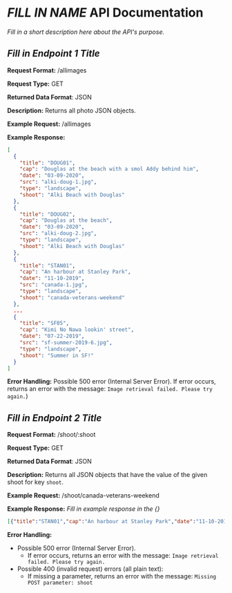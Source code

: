 # *FILL IN NAME* API Documentation
*Fill in a short description here about the API's purpose.*

## *Fill in Endpoint 1 Title*
**Request Format:** /allimages

**Request Type:** GET

**Returned Data Format**: JSON

**Description:** Returns all photo JSON objects.


**Example Request:** /allimages

**Example Response:**

```json
[
  {
    "title": "DOUG01",
    "cap": "Douglas at the beach with a smol Addy behind him",
    "date": "03-09-2020",
    "src": "alki-doug-1.jpg",
    "type": "landscape",
    "shoot": "Alki Beach with Douglas"
  },
  {
    "title": "DOUG02",
    "cap": "Douglas at the beach",
    "date": "03-09-2020",
    "src": "alki-doug-2.jpg",
    "type": "landscape",
    "shoot": "Alki Beach with Douglas"
  },
  {
    "title": "STAN01",
    "cap": "An harbour at Stanley Park",
    "date": "11-10-2019",
    "src": "canada-1.jpg",
    "type": "landscape",
    "shoot": "canada-veterans-weekend"
  },
  ...
  {
    "title": "SF05",
    "cap": "Kimi No Nawa lookin' street",
    "date": "07-22-2019",
    "src": "sf-summer-2019-6.jpg",
    "type": "landscape",
    "shoot": "Summer in SF!"
  }
]
```

**Error Handling:**
Possible 500 error (Internal Server Error). If error occurs, returns an error with the message:
`Image retrieval failed. Please try again.`)

## *Fill in Endpoint 2 Title*
**Request Format:** /shoot/:shoot

**Request Type:** GET

**Returned Data Format**: JSON

**Description:** Returns all JSON objects that have the value of the given shoot for key `shoot`.

**Example Request:** /shoot/canada-veterans-weekend

**Example Response:**
*Fill in example response in the {}*

```json
[{"title":"STAN01","cap":"An harbour at Stanley Park","date":"11-10-2019","src":"canada-1.jpg","type":"landscape","shoot":"canada-veterans-weekend"},{"title":"STAN02","cap":"Simon and Tak slightly blurry in from of an harbour at Stanley Park","date":"11-10-2019","src":"canada-2.jpg","type":"portrait","shoot":"canada-veterans-weekend"},{"title":"SIM01","cap":"Simon on some random street in Vancouver wow pretty lights","date":"11-10-2019","src":"canada-3.jpg","type":"portrait","shoot":"canada-veterans-weekend"},{"title":"TAK01","cap":"Lonely Tak on some random street in Vancouver","date":"11-10-2019","src":"canada-4.jpg","type":"landscape","shoot":"canada-veterans-weekend"}]
```

**Error Handling:**
- Possible 500 error (Internal Server Error).
  - If error occurs, returns an error with the message: `Image retrieval failed. Please try again.`
- Possible 400 (invalid request) errors (all plain text):
  - If missing a parameter, returns an error with the message: `Missing POST parameter: shoot`
